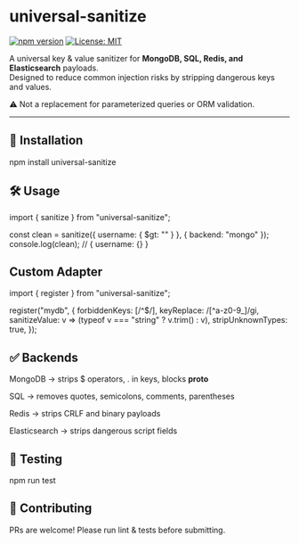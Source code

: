# universal-sanitize

[![npm version](https://img.shields.io/npm/v/universal-sanitize.svg)](https://www.npmjs.com/package/universal-sanitize)
[![License: MIT](https://img.shields.io/badge/License-MIT-yellow.svg)](LICENSE)

A universal key & value sanitizer for **MongoDB, SQL, Redis, and Elasticsearch** payloads.  
Designed to reduce common injection risks by stripping dangerous keys and values.

⚠️ Not a replacement for parameterized queries or ORM validation.

---

## 🚀 Installation

npm install universal-sanitize

## 🛠 Usage

import { sanitize } from "universal-sanitize";

const clean = sanitize({ username: { $gt: "" } }, { backend: "mongo" });
console.log(clean); // { username: {} }

## Custom Adapter

import { register } from "universal-sanitize";

register("mydb", {
forbiddenKeys: [/^\$/],
keyReplace: /[^a-z0-9_]/gi,
sanitizeValue: v => (typeof v === "string" ? v.trim() : v),
stripUnknownTypes: true,
});

## ✅ Backends

MongoDB → strips $ operators, . in keys, blocks **proto**

SQL → removes quotes, semicolons, comments, parentheses

Redis → strips CRLF and binary payloads

Elasticsearch → strips dangerous script fields

## 🧪 Testing

npm run test

## 🤝 Contributing

PRs are welcome! Please run lint & tests before submitting.
